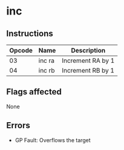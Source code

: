# inc

## Instructions

| Opcode | Name | Description |
| --- | --- | --- |
| 03 | inc ra | Increment RA by 1 |
| 04 | inc rb | Increment RB by 1 |

## Flags affected
None

## Errors
- GP Fault: Overflows the target
